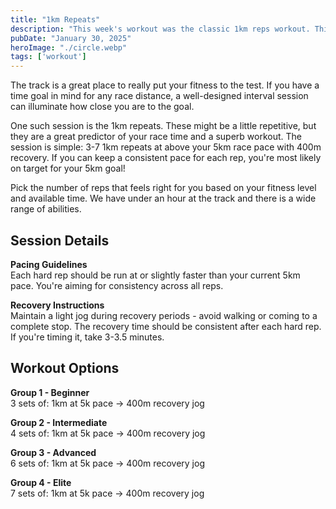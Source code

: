 ```yaml
---
title: "1km Repeats"
description: "This week's workout was the classic 1km reps workout. This is a great workout to gauge fitness and ability to smash your 5km goal time."
pubDate: "January 30, 2025"
heroImage: "./circle.webp"
tags: ['workout']
---
```


The track is a great place to really put your fitness to the test. If you have a time goal in mind for any race distance, a well-designed interval session can illuminate how close you are to the goal.

One such session is the 1km repeats. These might be a little repetitive, but they are a great predictor of your race time and a superb workout. The session is simple: 3-7 1km repeats at above your 5km race pace with 400m recovery. If you can keep a consistent pace for each rep, you're most likely on target for your 5km goal!

Pick the number of reps that feels right for you based on your fitness level and available time. We have under an hour at the track and there is a wide range of abilities.

## Session Details

**Pacing Guidelines**  
Each hard rep should be run at or slightly faster than your current 5km pace. You're aiming for consistency across all reps.

**Recovery Instructions**  
Maintain a light jog during recovery periods - avoid walking or coming to a complete stop. The recovery time should be consistent after each hard rep. If you're timing it, take 3-3.5 minutes.

## Workout Options

**Group 1 - Beginner**  
3 sets of:
1km at 5k pace → 400m recovery jog

**Group 2 - Intermediate**  
4 sets of:
1km at 5k pace → 400m recovery jog  

**Group 3 - Advanced**  
6 sets of:
1km at 5k pace → 400m recovery jog  

**Group 4 - Elite**  
7 sets of:
1km at 5k pace → 400m recovery jog  